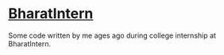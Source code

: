 # [BharatIntern](www.bharatintern.live)

Some code written by me ages ago during college internship at BharatIntern.
